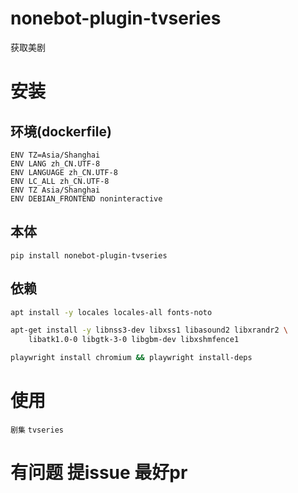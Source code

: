# nonebot-plugin-tvseries

获取美剧

# 安装

## 环境(dockerfile)

```
ENV TZ=Asia/Shanghai
ENV LANG zh_CN.UTF-8
ENV LANGUAGE zh_CN.UTF-8
ENV LC_ALL zh_CN.UTF-8
ENV TZ Asia/Shanghai
ENV DEBIAN_FRONTEND noninteractive
```

## 本体

`pip install nonebot-plugin-tvseries`

## 依赖

```bash
apt install -y locales locales-all fonts-noto

apt-get install -y libnss3-dev libxss1 libasound2 libxrandr2 \
    libatk1.0-0 libgtk-3-0 libgbm-dev libxshmfence1

playwright install chromium && playwright install-deps
```

# 使用

`剧集` `tvseries`

# 有问题 提issue 最好pr
